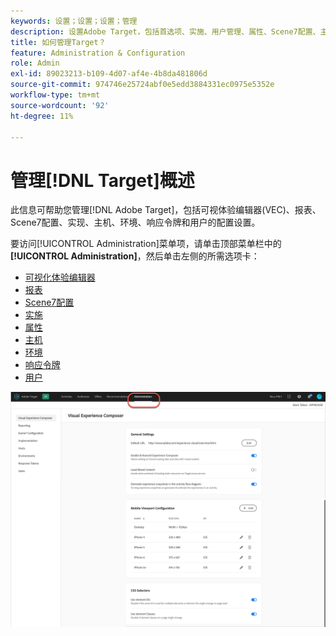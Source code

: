 ```yaml
---
keywords: 设置；设置；设置；管理
description: 设置Adobe Target，包括首选项、实施、用户管理、属性、Scene7配置、主机管理和响应令牌。
title: 如何管理Target？
feature: Administration & Configuration
role: Admin
exl-id: 89023213-b109-4d07-af4e-4b8da481806d
source-git-commit: 974746e25724abf0e5edd3884331ec0975e5352e
workflow-type: tm+mt
source-wordcount: '92'
ht-degree: 11%

---
```


# 管理[!DNL Target]概述

此信息可帮助您管理[!DNL Adobe Target]，包括可视体验编辑器(VEC)、报表、Scene7配置、实现、主机、环境、响应令牌和用户的配置设置。

要访问[!UICONTROL Administration]菜单项，请单击顶部菜单栏中的&#x200B;**[!UICONTROL Administration]**，然后单击左侧的所需选项卡：

* [可视化体验编辑器](/help/main/administrating-target/visual-experience-composer-set-up.md)
* [报表](/help/main/administrating-target/reporting.md)
* [Scene7配置](/help/main/administrating-target/scene7-settings.md)
* [实施](/help/main/c-implementing-target/implementing-target.md)
* [属性](/help/main/administrating-target/c-user-management/property-channel/property-channel.md)
* [主机](/help/main/administrating-target/hosts.md)
* [环境](/help/main/administrating-target/environments.md)
* [响应令牌](/help/main/administrating-target/response-tokens.md)
* [用户](/help/main/administrating-target/c-user-management/user-management.md)

![Adobe Target管理菜单](/help/main/administrating-target/assets/administration.png)
